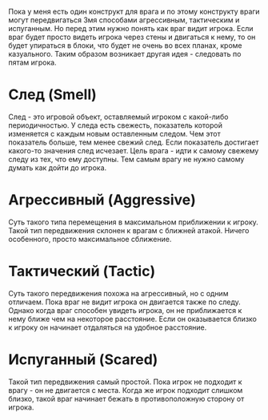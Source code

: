 Пока у меня есть один конструкт для врага и по этому конструкту враги могут передвигаться 3мя способами агрессивным, тактическим и испуганным. Но перед этим нужно понять как враг видит игрока. Если враг будет просто видеть игрока через стены и двигаться к нему, то он будет упираться в блоки, что будет не очень во всех планах, кроме казуального. Таким образом возникает другая идея - следовать по пятам игрока.
# След (Smell)
След - это игровой объект, оставляемый игроком с какой-либо периодичностью. У следа есть свежесть, показатель которой изменяется с каждым новым оставленным следом. Чем этот показатель больше, тем менее свежий след. Если показатель достигает какого-то значения след исчезает. Цель врага - идти к самому свежему следу из тех, что ему доступны. Тем самым врагу не нужно самому думать как дойти до игрока.
# Агрессивный (Aggressive)
Суть такого типа перемещения в максимальном приближении к игроку. Такой тип передвижения склонен к врагам с ближней атакой. Ничего особенного, просто максимальное сближение.
# Тактический (Tactic)
Суть такого передвижения похожа на агрессивный, но с одним отличаем. Пока враг не видит игрока он двигается также по следу. Однако когда враг способен увидеть игрока, он не приближается к нему ближе чем на некоторое расстояние. Если он оказывается близко к игроку он начинает отдаляться на удобное расстояние.
# Испуганный (Scared)
Такой тип передвижения самый простой. Пока игрок не подходит к врагу - он не двигается с места. Когда же игрок подходит слишком близко, такой враг начинает бежать в противоположную сторону от игрока.